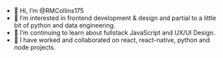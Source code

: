 - 👋 Hi, I’m @RMCollins175
- 👀 I’m interested in frontend development & design and partial to a little bit of python and data engineering. 
- 🌱 I’m continuing to learn about fullstack JavaScript and UX/UI Design. 
- 💞️ I have worked and collaborated on react, react-native, python and node projects.

<!---
RMCollins175/RMCollins175 is a ✨ special ✨ repository because its `README.md` (this file) appears on your GitHub profile.
You can click the Preview link to take a look at your changes.
--->
